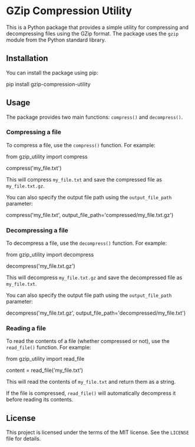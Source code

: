 # GZip Compression Utility

This is a Python package that provides a simple utility for compressing and decompressing files using the GZip format. The package uses the `gzip` module from the Python standard library.

## Installation

You can install the package using pip:

pip install gzip-compression-utility



## Usage

The package provides two main functions: `compress()` and `decompress()`.

### Compressing a file

To compress a file, use the `compress()` function. For example:

from gzip_utility import compress

compress('my_file.txt')



This will compress `my_file.txt` and save the compressed file as `my_file.txt.gz`.

You can also specify the output file path using the `output_file_path` parameter:

compress('my_file.txt', output_file_path='compressed/my_file.txt.gz')



### Decompressing a file

To decompress a file, use the `decompress()` function. For example:

from gzip_utility import decompress

decompress('my_file.txt.gz')



This will decompress `my_file.txt.gz` and save the decompressed file as `my_file.txt`.

You can also specify the output file path using the `output_file_path` parameter:

decompress('my_file.txt.gz', output_file_path='decompressed/my_file.txt')



### Reading a file

To read the contents of a file (whether compressed or not), use the `read_file()` function. For example:

from gzip_utility import read_file

content = read_file('my_file.txt')



This will read the contents of `my_file.txt` and return them as a string.

If the file is compressed, `read_file()` will automatically decompress it before reading its contents.

## License

This project is licensed under the terms of the MIT license. See the `LICENSE` file for details.
